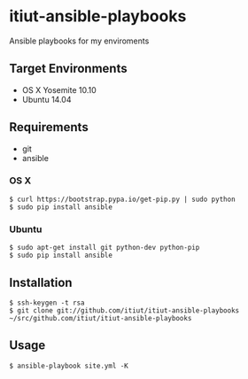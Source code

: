 itiut-ansible-playbooks
====
Ansible playbooks for my enviroments


Target Environments
----
* OS X Yosemite 10.10
* Ubuntu 14.04


Requirements
----
* git
* ansible

### OS X
```console
$ curl https://bootstrap.pypa.io/get-pip.py | sudo python
$ sudo pip install ansible
```

### Ubuntu
```console
$ sudo apt-get install git python-dev python-pip
$ sudo pip install ansible
```


Installation
----
```console
$ ssh-keygen -t rsa
$ git clone git://github.com/itiut/itiut-ansible-playbooks ~/src/github.com/itiut/itiut-ansible-playbooks
```


Usage
----
```console
$ ansible-playbook site.yml -K
```
